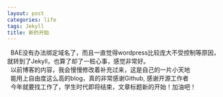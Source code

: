 ```yaml
---
layout: post
categories: life
tags: Jekyll
title: 新的开始
---
```

&nbsp;&nbsp;BAE没有办法绑定域名了，而且一直觉得wordpress比较庞大不受控制等原因，就转到了Jekyll，也算了却了一桩心事，感觉非常好。
<br>&nbsp;&nbsp;以前博客的内容，我会慢慢修改着补充过来，这是自己的一片小天地
<br>&nbsp;&nbsp;能用上自由度这么高的blog，真的非常感谢Github, 感谢开源工作者
<br>&nbsp;&nbsp;今年就要找工作了，学生时代即将结束，文章标题新的开始！加油吧！


